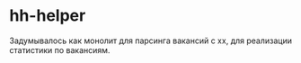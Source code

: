 # hh-helper

Задумывалось как монолит для парсинга вакансий с хх, для реализации статистики по вакансиям.
